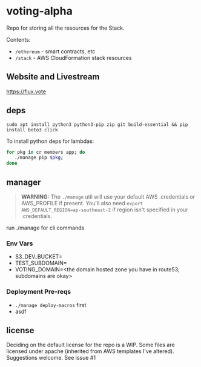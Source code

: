 # voting-alpha

Repo for storing all the resources for the Stack.

Contents:

- `/ethereum` - smart contracts, etc
- `/stack` - AWS CloudFormation stack resources

## Website and Livestream

https://flux.vote

## deps

`sudo apt install python3 python3-pip zip git build-essential && pip install boto3 click`

To install python deps for lambdas:

```bash
for pkg in cr members app; do
   ./manage pip $pkg;
done
```

## manager

> **WARNING:** The `./manage` util will use your default AWS .credentials or AWS_PROFILE if present. You'll also need `export AWS_DEFAULT_REGION=ap-southeast-2` if region isn't specified in your .credentials.

run ./manage for cli commands

### Env Vars

* S3_DEV_BUCKET=<a public bucket>
* TEST_SUBDOMAIN=<just the subdomain>
* VOTING_DOMAIN=<the domain hosted zone you have in route53; subdomains are okay>

### Deployment Pre-reqs

* `./manage deploy-macros` first
* asdf

## license

Deciding on the default license for the repo is a WIP. Some files are licensed under apache (inherited from AWS templates I've altered). Suggestions welcome. See issue #1

